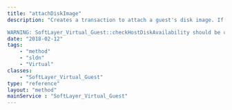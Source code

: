 ```yaml
---
title: "attachDiskImage"
description: "Creates a transaction to attach a guest's disk image. If the disk image is already attached it will be ignored. 

WARNING: SoftLayer_Virtual_Guest::checkHostDiskAvailability should be called before this method. If the SoftLayer_Virtual_Guest::checkHostDiskAvailability method is not called before this method, the guest migration will happen automatically. "
date: "2018-02-12"
tags:
    - "method"
    - "sldn"
    - "Virtual"
classes:
    - "SoftLayer_Virtual_Guest"
type: "reference"
layout: "method"
mainService : "SoftLayer_Virtual_Guest"
---
```

